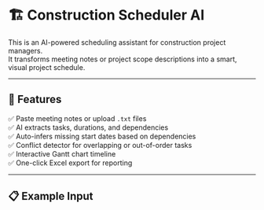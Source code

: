 # 🏗️ Construction Scheduler AI

This is an AI-powered scheduling assistant for construction project managers.  
It transforms meeting notes or project scope descriptions into a smart, visual project schedule.

---

## 🚀 Features

✅ Paste meeting notes or upload `.txt` files  
✅ AI extracts tasks, durations, and dependencies  
✅ Auto-infers missing start dates based on dependencies  
✅ Conflict detector for overlapping or out-of-order tasks  
✅ Interactive Gantt chart timeline  
✅ One-click Excel export for reporting  

---

## 📋 Example Input

